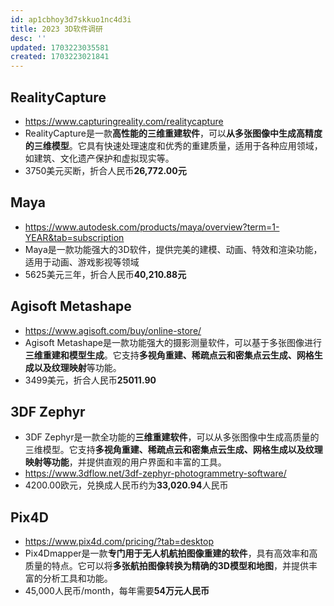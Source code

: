 ```yaml
---
id: ap1cbhoy3d7skkuo1nc4d3i
title: 2023 3D软件调研
desc: ''
updated: 1703223035581
created: 1703223021841
---
```


## RealityCapture

* https://www.capturingreality.com/realitycapture
* RealityCapture是一款**高性能的三维重建软件**，可以**从多张图像中生成高精度的三维模型**。它具有快速处理速度和优秀的重建质量，适用于各种应用领域，如建筑、文化遗产保护和虚拟现实等。
* 3750美元买断，折合人民币**26,772.00元**

## Maya
* https://www.autodesk.com/products/maya/overview?term=1-YEAR&tab=subscription
* Maya是一款功能强大的3D软件，提供完美的建模、动画、特效和渲染功能，适用于动画、游戏影视等领域
* 5625美元三年，折合人民币**40,210.88元**



## Agisoft Metashape
* https://www.agisoft.com/buy/online-store/
* Agisoft Metashape是一款功能强大的摄影测量软件，可以基于多张图像进行**三维重建和模型生成**。它支持**多视角重建、稀疏点云和密集点云生成、网格生成以及纹理映射**等功能。
* 3499美元，折合人民币**25011.90**

## 3DF Zephyr
* 3DF Zephyr是一款全功能的**三维重建软件**，可以从多张图像中生成高质量的三维模型。它支持**多视角重建、稀疏点云和密集点云生成、网格生成以及纹理映射等功能**，并提供直观的用户界面和丰富的工具。
* https://www.3dflow.net/3df-zephyr-photogrammetry-software/
* 4200.00欧元，兑换成人民币约为**33,020.94**人民币


## Pix4D
* https://www.pix4d.com/pricing/?tab=desktop
* Pix4Dmapper是一款**专门用于无人机航拍图像重建的软件**，具有高效率和高质量的特点。它可以将**多张航拍图像转换为精确的3D模型和地图**，并提供丰富的分析工具和功能。
* 45,000人民币/month，每年需要**54万元人民币**